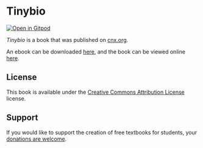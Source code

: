 # Tinybio

[![Open in Gitpod](https://gitpod.io/button/open-in-gitpod.svg)](https://gitpod.io/from-referrer/)

_Tinybio_ is a book that was published on [cnx.org](https://cnx.org/).

An ebook can be downloaded [here](https://github.com/cnx-user-books/cnxbook-tinybio/releases/latest), and the book can be viewed online [here](https://github.com/cnx-user-books/cnxbook-tinybio/releases/latest).

## License
This book is available under the [Creative Commons Attribution License](./LICENSE) license.

## Support
If you would like to support the creation of free textbooks for students, your [donations are welcome](https://riceconnect.rice.edu/donation/support-openstax-banner).
